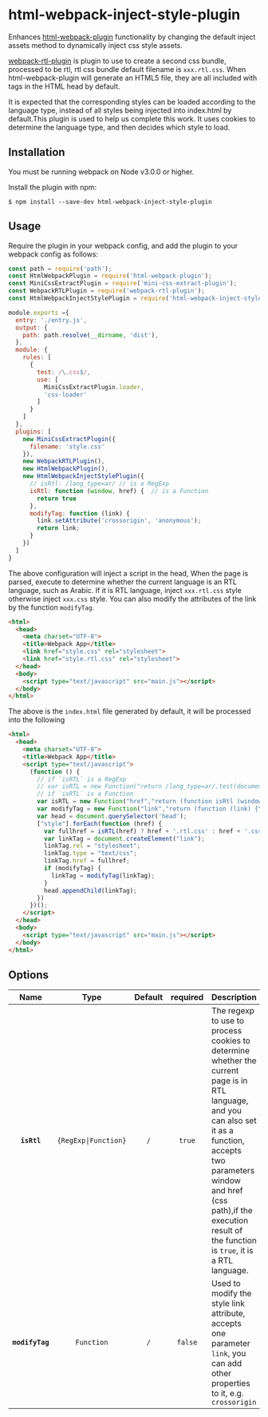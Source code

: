 # html-webpack-inject-style-plugin

Enhances [html-webpack-plugin](https://github.com/ampedandwired/html-webpack-plugin)
functionality by changing the default inject assets method to dynamically inject css style assets.

[webpack-rtl-plugin](https://github.com/romainberger/webpack-rtl-plugin) is plugin to use to create a second css bundle, processed to be rtl, rtl css bundle default filename is `xxx.rtl.css`. When html-webpack-plugin will generate an HTML5 file, they are all included with <link> tags in the HTML head by default.

It is expected that the corresponding styles can be loaded according to the language type, instead of all styles being injected into index.html by default.This plugin is used to help us complete this work. It uses cookies to determine the language type, and then decides which style to load.

Installation
------------
You must be running webpack on Node v3.0.0 or higher.

Install the plugin with npm:
```shell
$ npm install --save-dev html-webpack-inject-style-plugin
```


Usage
-----------
Require the plugin in your webpack config, and add the plugin to your webpack config as follows:

```javascript
const path = require('path');
const HtmlWebpackPlugin = require('html-webpack-plugin');
const MiniCssExtractPlugin = require('mini-css-extract-plugin');
const WebpackRTLPlugin = require('webpack-rtl-plugin');
const HtmlWebpackInjectStylePlugin = require('html-webpack-inject-style-plugin');

module.exports ={
  entry: './entry.js',
  output: {
    path: path.resolve(__dirname, 'dist'),
  },
  module: {
    rules: [
      {
        test: /\.css$/,
        use: [
          MiniCssExtractPlugin.loader,
          'css-loader'
        ]
      }
    ]
  },
  plugins: [
    new MiniCssExtractPlugin({
      filename: 'style.css'
    }),
    new WebpackRTLPlugin(),
    new HtmlWebpackPlugin(),
    new HtmlWebpackInjectStylePlugin({
      // isRtl: /lang_type=ar/ // is a RegExp
      isRtl: function (window, href) {  // is a Function
        return true
      },
      modifyTag: function (link) {
        link.setAttribute('crossorigin', 'anonymous');
        return link;
      }
    })
  ]
}
```

The above configuration will inject a script in the head, When the page is parsed, execute to determine whether the current language is an RTL language, such as Arabic. If it is RTL language, inject `xxx.rtl.css` style otherwise inject `xxx.css` style. You can also modify the attributes of the link by the function `modifyTag`.

```html
<html>
  <head>
    <meta charset="UTF-8">
    <title>Webpack App</title>
    <link href="style.css" rel="stylesheet">
    <link href="style.rtl.css" rel="stylesheet">
  </head>
  <body>
    <script type="text/javascript" src="main.js"></script>
  </body>
</html>
```

The above is the `index.html` file generated by default, it will be processed into the following

```html
<html>
  <head>
    <meta charset="UTF-8">
    <title>Webpack App</title>
    <script type="text/javascript">
      (function () {
        // if `isRTL` is a RegExp
        // var isRTL = new Function("return /lang_type=ar/.test(document.cookie)");
        // if `isRTL` is a Function
        var isRTL = new Function("href","return (function isRtl (window, href) {\n      return !/test/.test(href) && /lang=(ar|he)/.test(window.location.href);\n    })(window, href)");
        var modifyTag = new Function("link","return (function (link) {\n            link.setAttribute('crossorigin', 'anonymous');\n            return link;\n          })(link)");
        var head = document.querySelector('head');
        ["style"].forEach(function (href) {
          var fullhref = isRTL(href) ? href + '.rtl.css' : href + '.css';
          var linkTag = document.createElement("link");
          linkTag.rel = "stylesheet";
          linkTag.type = "text/css";
          linkTag.href = fullhref;
          if (modifyTag) {
            linkTag = modifyTag(linkTag);
          }
          head.appendChild(linkTag);
        })
      })();
    </script>
  </head>
  <body>
    <script type="text/javascript" src="main.js"></script>
  </body>
</html>
```

Options
----------
|Name|Type|Default|required|Description|
|:--:|:--:|:-----:|:----:|:----------|
|**`isRtl`**|`{RegExp\|Function}`|`/`| `true` |The regexp to use to process cookies to determine whether the current page is in RTL language, and you can also set it as a function, accepts two parameters window and href (css path),if the execution result of the function is `true`, it is a RTL language.|
|**`modifyTag`**|`Function`|`/`|`false`|Used to modify the style link attribute, accepts one parameter `link`, you can add other properties to it, e.g. `crossorigin`|
